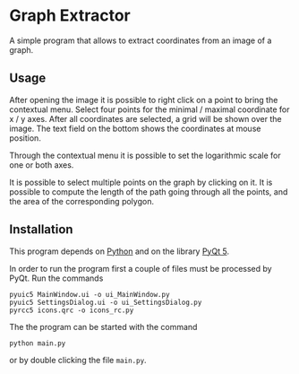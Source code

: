Graph Extractor
===============

A simple program that allows to extract coordinates from an image of a graph.

Usage
-----

After opening the image it is possible to right click on a point to bring the contextual menu. Select four points for the minimal / maximal coordinate for x / y axes. After all coordinates are selected, a grid will be shown over the image. The text field on the bottom shows the coordinates at mouse position.

Through the contextual menu it is possible to set the logarithmic scale for one or both axes.

It is possible to select multiple points on the graph by clicking on it. It is possible to compute the length of the path going through all the points, and the area of the corresponding polygon.

Installation
------------

This program depends on [Python][python] and on the library [PyQt 5][pyqt5].

In order to run the program first a couple of files must be processed by PyQt. Run the commands

    pyuic5 MainWindow.ui -o ui_MainWindow.py
    pyuic5 SettingsDialog.ui -o ui_SettingsDialog.py
    pyrcc5 icons.qrc -o icons_rc.py

The the program can be started with the command

    python main.py

or by double clicking the file `main.py`.

[python]: http://www.python.org/
[pyqt5]: http://www.riverbankcomputing.com/software/pyqt/intro
